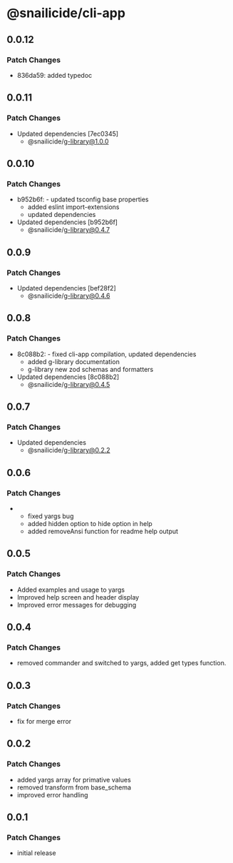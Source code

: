 # @snailicide/cli-app

## 0.0.12

### Patch Changes

-   836da59: added typedoc

## 0.0.11

### Patch Changes

-   Updated dependencies [7ec0345]
    -   @snailicide/g-library@1.0.0

## 0.0.10

### Patch Changes

-   b952b6f: - updated tsconfig base properties
    -   added eslint import-extensions
    -   updated dependencies
-   Updated dependencies [b952b6f]
    -   @snailicide/g-library@0.4.7

## 0.0.9

### Patch Changes

-   Updated dependencies [bef28f2]
    -   @snailicide/g-library@0.4.6

## 0.0.8

### Patch Changes

-   8c088b2: - fixed cli-app compilation, updated dependencies
    -   added g-library documentation
    -   g-library new zod schemas and formatters
-   Updated dependencies [8c088b2]
    -   @snailicide/g-library@0.4.5

## 0.0.7

### Patch Changes

-   Updated dependencies
    -   @snailicide/g-library@0.2.2

## 0.0.6

### Patch Changes

-   -   fixed yargs bug
    -   added hidden option to hide option in help
    -   added removeAnsi function for readme help output

## 0.0.5

### Patch Changes

-   Added examples and usage to yargs
-   Improved help screen and header display
-   Improved error messages for debugging

## 0.0.4

### Patch Changes

-   removed commander and switched to yargs, added get types function.

## 0.0.3

### Patch Changes

-   fix for merge error

## 0.0.2

### Patch Changes

-   added yargs array for primative values
-   removed transform from base_schema
-   improved error handling

## 0.0.1

### Patch Changes

-   initial release

